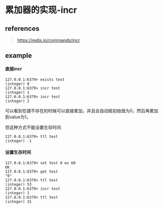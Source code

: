 # 累加器的实现-incr

## references

> https://redis.io/commands/incr

## example

#### 直接incr

```
127.0.0.1:6379> exists test
(integer) 0
127.0.0.1:6379> incr test
(integer) 1
127.0.0.1:6379> incr test
(integer) 2
```

可以看到在键不存在的时候可以直接累加，并且会自动赋初始值为0，然后再累加到value为1。

但这种方式不能设置生存时间

```
127.0.0.1:6379> ttl test
(integer) -1
```

#### 设置生存时间

```
127.0.0.1:6379> set test 0 ex 60
OK
127.0.0.1:6379> get test
"0"
127.0.0.1:6379> ttl test
(integer) 53
127.0.0.1:6379> incr test
(integer) 1
127.0.0.1:6379> ttl test
(integer) 31
```


